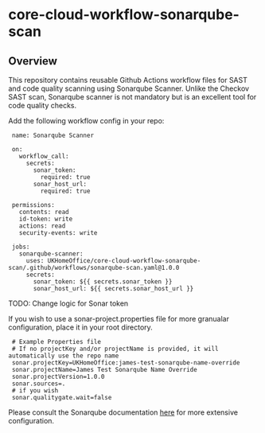 # core-cloud-workflow-sonarqube-scan

## Overview

This repository contains reusable Github Actions workflow files for SAST and code quality scanning using Sonarqube Scanner. Unlike the Checkov SAST scan, Sonarqube scanner is not mandatory but is an excellent tool for code quality checks.

Add the following workflow config in your repo:

     name: Sonarqube Scanner
     
     on:
       workflow_call:
         secrets:
           sonar_token:
             required: true
           sonar_host_url:
             required: true
     
     permissions:
       contents: read
       id-token: write
       actions: read
       security-events: write
     
     jobs:
       sonarqube-scanner:
         uses: UKHomeOffice/core-cloud-workflow-sonarqube-scan/.github/workflows/sonarqube-scan.yaml@1.0.0
         secrets:
           sonar_token: ${{ secrets.sonar_token }}
           sonar_host_url: ${{ secrets.sonar_host_url }}

TODO: Change logic for Sonar token

If you wish to use a sonar-project.properties file for more granualar configuration, place it in your root directory.

     # Example Properties file
     # If no projectKey and/or projectName is provided, it will automatically use the repo name
     sonar.projectKey=UKHomeOffice:james-test-sonarqube-name-override
     sonar.projectName=James Test Sonarqube Name Override
     sonar.projectVersion=1.0.0
     sonar.sources=.
     # if you wish
     sonar.qualitygate.wait=false

Please consult the Sonarqube documentation [here](https://docs.sonarsource.com/sonarqube-cloud/advanced-setup/analysis-parameters/) for more extensive configuration.


